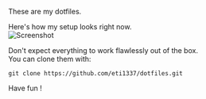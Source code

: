 These are my dotfiles.

Here's how my setup looks right now.  
![Screenshot](https://u.teknik.io/YNb2F.png)

Don't expect everything to work flawlessly out of the box.  
You can clone them with:

    git clone https://github.com/eti1337/dotfiles.git
   
Have fun !
